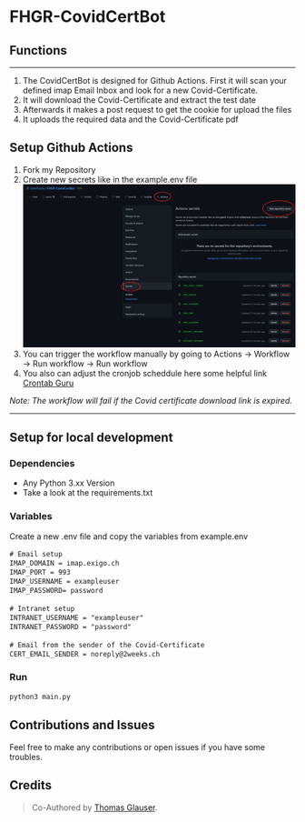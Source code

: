 # FHGR-CovidCertBot
## Functions
---
1. The CovidCertBot is designed for Github Actions. First it will scan your defined imap Email Inbox and look for a new Covid-Certificate.
2. It will download the Covid-Certificate and extract the test date
3. Afterwards it makes a post request to get the cookie for upload the files
4. It uploads the required data and the Covid-Certificate pdf

## Setup Github Actions
1. Fork my Repository
2. Create new secrets like in the example.env file
   ![Setup Secrets](img/setupsecrets.png "Setup Secrets")
3. You can trigger the workflow manually by going to Actions -> Workflow -> Run workflow -> Run workflow
4. You also can adjust the cronjob scheddule here some helpful link [Crontab Guru](https://crontab.guru/)

*Note: The workflow will fail if the Covid certificate download link is expired.*
<br/>

---
## Setup for local development


### Dependencies
- Any Python 3.xx Version
- Take a look at the requirements.txt

### Variables
Create a new .env file and copy the variables from example.env
```.env
# Email setup
IMAP_DOMAIN = imap.exigo.ch
IMAP_PORT = 993
IMAP_USERNAME = exampleuser
IMAP_PASSWORD= password

# Intranet setup
INTRANET_USERNAME = "exampleuser"
INTRANET_PASSWORD = "password"

# Email from the sender of the Covid-Certificate
CERT_EMAIL_SENDER = noreply@2weeks.ch
```
### Run
```.cmd
python3 main.py
```
## Contributions and Issues
Feel free to make any contributions or open issues if you have some troubles.

## Credits
> Co-Authored by [Thomas Glauser](https://github.com/thomasglauser).